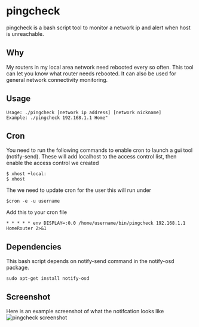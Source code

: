 # pingcheck
pingcheck is a bash script tool to monitor a network ip and alert when host is unreachable. 


## Why
My routers in my local area network need rebooted every so often. This tool can let you know what router needs rebooted. It can also be used for general network connectivity monitoring.


## Usage
```
Usage: ./pingcheck [network ip address] [network nickname]
Example: ./pingcheck 192.168.1.1 Home"
```

## Cron
You need to run the following commands to enable cron to launch a gui tool (notify-send). These will add localhost to the access control list, then enable the access control we created

```
$ xhost +local:
$ xhost
```

The we need to update cron for the user this will run under

```
$cron -e -u username
```

Add this to your cron file
```
* * * * * env DISPLAY=:0.0 /home/username/bin/pingcheck 192.168.1.1 HomeRouter 2>&1
```

## Dependencies
This bash script depends on notify-send command in the notify-osd package.
```
sudo apt-get install notify-osd
```

## Screenshot
Here is an example screenshot of what the notifcation looks like
![pingcheck screenshot](http://i.imgur.com/1KlKzJ4.png)
